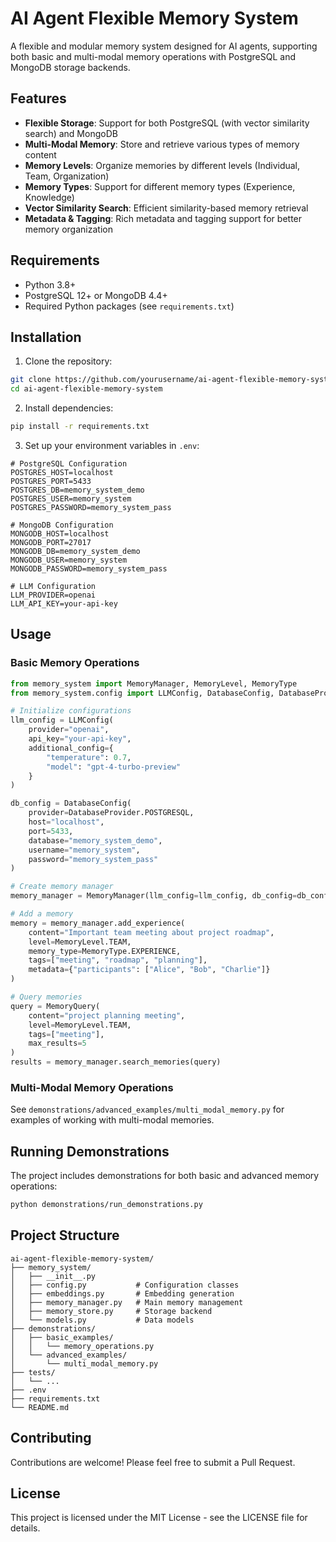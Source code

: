 # AI Agent Flexible Memory System

A flexible and modular memory system designed for AI agents, supporting both basic and multi-modal memory operations with PostgreSQL and MongoDB storage backends.

## Features

- **Flexible Storage**: Support for both PostgreSQL (with vector similarity search) and MongoDB
- **Multi-Modal Memory**: Store and retrieve various types of memory content
- **Memory Levels**: Organize memories by different levels (Individual, Team, Organization)
- **Memory Types**: Support for different memory types (Experience, Knowledge)
- **Vector Similarity Search**: Efficient similarity-based memory retrieval
- **Metadata & Tagging**: Rich metadata and tagging support for better memory organization

## Requirements

- Python 3.8+
- PostgreSQL 12+ or MongoDB 4.4+
- Required Python packages (see `requirements.txt`)

## Installation

1. Clone the repository:
```bash
git clone https://github.com/yourusername/ai-agent-flexible-memory-system.git
cd ai-agent-flexible-memory-system
```

2. Install dependencies:
```bash
pip install -r requirements.txt
```

3. Set up your environment variables in `.env`:
```env
# PostgreSQL Configuration
POSTGRES_HOST=localhost
POSTGRES_PORT=5433
POSTGRES_DB=memory_system_demo
POSTGRES_USER=memory_system
POSTGRES_PASSWORD=memory_system_pass

# MongoDB Configuration
MONGODB_HOST=localhost
MONGODB_PORT=27017
MONGODB_DB=memory_system_demo
MONGODB_USER=memory_system
MONGODB_PASSWORD=memory_system_pass

# LLM Configuration
LLM_PROVIDER=openai
LLM_API_KEY=your-api-key
```

## Usage

### Basic Memory Operations

```python
from memory_system import MemoryManager, MemoryLevel, MemoryType
from memory_system.config import LLMConfig, DatabaseConfig, DatabaseProvider

# Initialize configurations
llm_config = LLMConfig(
    provider="openai",
    api_key="your-api-key",
    additional_config={
        "temperature": 0.7,
        "model": "gpt-4-turbo-preview"
    }
)

db_config = DatabaseConfig(
    provider=DatabaseProvider.POSTGRESQL,
    host="localhost",
    port=5433,
    database="memory_system_demo",
    username="memory_system",
    password="memory_system_pass"
)

# Create memory manager
memory_manager = MemoryManager(llm_config=llm_config, db_config=db_config)

# Add a memory
memory = memory_manager.add_experience(
    content="Important team meeting about project roadmap",
    level=MemoryLevel.TEAM,
    memory_type=MemoryType.EXPERIENCE,
    tags=["meeting", "roadmap", "planning"],
    metadata={"participants": ["Alice", "Bob", "Charlie"]}
)

# Query memories
query = MemoryQuery(
    content="project planning meeting",
    level=MemoryLevel.TEAM,
    tags=["meeting"],
    max_results=5
)
results = memory_manager.search_memories(query)
```

### Multi-Modal Memory Operations

See `demonstrations/advanced_examples/multi_modal_memory.py` for examples of working with multi-modal memories.

## Running Demonstrations

The project includes demonstrations for both basic and advanced memory operations:

```bash
python demonstrations/run_demonstrations.py
```

## Project Structure

```
ai-agent-flexible-memory-system/
├── memory_system/
│   ├── __init__.py
│   ├── config.py           # Configuration classes
│   ├── embeddings.py       # Embedding generation
│   ├── memory_manager.py   # Main memory management
│   ├── memory_store.py     # Storage backend
│   └── models.py           # Data models
├── demonstrations/
│   ├── basic_examples/
│   │   └── memory_operations.py
│   └── advanced_examples/
│       └── multi_modal_memory.py
├── tests/
│   └── ...
├── .env
├── requirements.txt
└── README.md
```

## Contributing

Contributions are welcome! Please feel free to submit a Pull Request.

## License

This project is licensed under the MIT License - see the LICENSE file for details.
